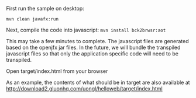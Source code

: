 First run the sample on desktop:

`mvn clean javafx:run`

Next, compile the code into javascript:
`mvn install bck2brwsr:aot`

This may take a few minutes to complete. The javascript files are generated based on the openjfx jar files. In the future, we will bundle the transpiled javascript files so that only the application specific code will need to be transpiled.

Open target/index.html from your browser

As an example, the contents of what should be in target are also available at http://download2.gluonhq.com/uongl/helloweb/target/index.html
